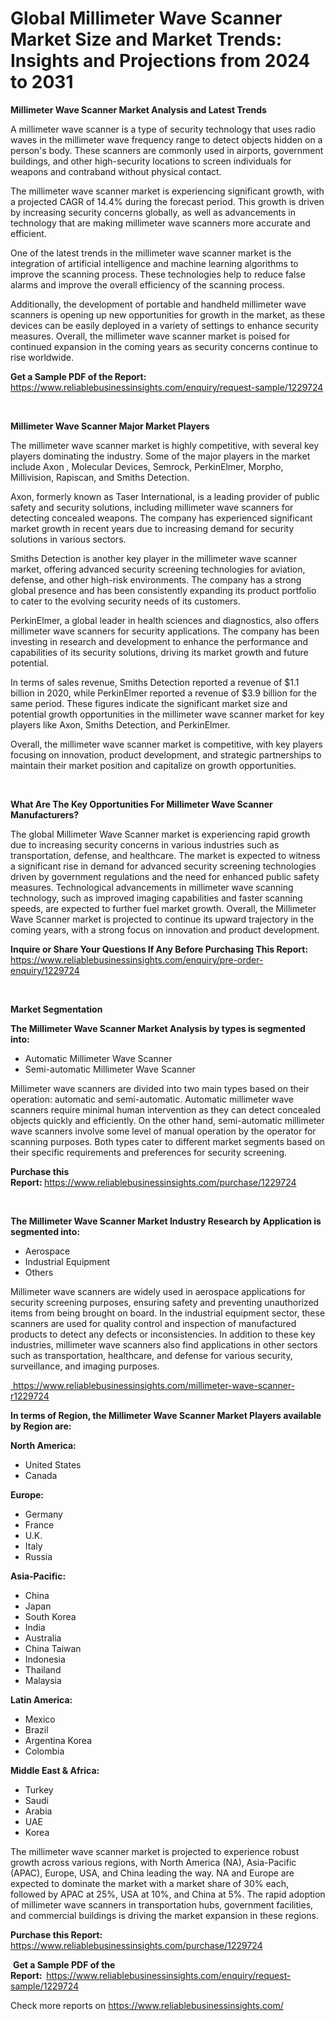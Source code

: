 <p><h1>Global Millimeter Wave Scanner Market Size and Market Trends: Insights and Projections from 2024 to 2031</h1></p><p><strong>Millimeter Wave Scanner Market Analysis and Latest Trends</strong></p>
<p><p>A millimeter wave scanner is a type of security technology that uses radio waves in the millimeter wave frequency range to detect objects hidden on a person's body. These scanners are commonly used in airports, government buildings, and other high-security locations to screen individuals for weapons and contraband without physical contact.</p><p>The millimeter wave scanner market is experiencing significant growth, with a projected CAGR of 14.4% during the forecast period. This growth is driven by increasing security concerns globally, as well as advancements in technology that are making millimeter wave scanners more accurate and efficient.</p><p>One of the latest trends in the millimeter wave scanner market is the integration of artificial intelligence and machine learning algorithms to improve the scanning process. These technologies help to reduce false alarms and improve the overall efficiency of the scanning process.</p><p>Additionally, the development of portable and handheld millimeter wave scanners is opening up new opportunities for growth in the market, as these devices can be easily deployed in a variety of settings to enhance security measures. Overall, the millimeter wave scanner market is poised for continued expansion in the coming years as security concerns continue to rise worldwide.</p></p>
<p><strong>Get a Sample PDF of the Report:&nbsp;</strong> <a href="https://www.reliablebusinessinsights.com/enquiry/request-sample/1229724">https://www.reliablebusinessinsights.com/enquiry/request-sample/1229724</a></p>
<p>&nbsp;</p>
<p><strong>Millimeter Wave Scanner Major Market Players</strong></p>
<p><p>The millimeter wave scanner market is highly competitive, with several key players dominating the industry. Some of the major players in the market include Axon , Molecular Devices, Semrock, PerkinElmer, Morpho, Millivision, Rapiscan, and Smiths Detection. </p><p>Axon, formerly known as Taser International, is a leading provider of public safety and security solutions, including millimeter wave scanners for detecting concealed weapons. The company has experienced significant market growth in recent years due to increasing demand for security solutions in various sectors.</p><p>Smiths Detection is another key player in the millimeter wave scanner market, offering advanced security screening technologies for aviation, defense, and other high-risk environments. The company has a strong global presence and has been consistently expanding its product portfolio to cater to the evolving security needs of its customers.</p><p>PerkinElmer, a global leader in health sciences and diagnostics, also offers millimeter wave scanners for security applications. The company has been investing in research and development to enhance the performance and capabilities of its security solutions, driving its market growth and future potential.</p><p>In terms of sales revenue, Smiths Detection reported a revenue of $1.1 billion in 2020, while PerkinElmer reported a revenue of $3.9 billion for the same period. These figures indicate the significant market size and potential growth opportunities in the millimeter wave scanner market for key players like Axon, Smiths Detection, and PerkinElmer. </p><p>Overall, the millimeter wave scanner market is competitive, with key players focusing on innovation, product development, and strategic partnerships to maintain their market position and capitalize on growth opportunities.</p></p>
<p>&nbsp;</p>
<p><strong>What Are The Key Opportunities For Millimeter Wave Scanner Manufacturers?</strong></p>
<p><p>The global Millimeter Wave Scanner market is experiencing rapid growth due to increasing security concerns in various industries such as transportation, defense, and healthcare. The market is expected to witness a significant rise in demand for advanced security screening technologies driven by government regulations and the need for enhanced public safety measures. Technological advancements in millimeter wave scanning technology, such as improved imaging capabilities and faster scanning speeds, are expected to further fuel market growth. Overall, the Millimeter Wave Scanner market is projected to continue its upward trajectory in the coming years, with a strong focus on innovation and product development.</p></p>
<p><strong>Inquire or Share Your Questions If Any Before Purchasing This Report:</strong> <a href="https://www.reliablebusinessinsights.com/enquiry/pre-order-enquiry/1229724">https://www.reliablebusinessinsights.com/enquiry/pre-order-enquiry/1229724</a></p>
<p>&nbsp;</p>
<p><strong>Market Segmentation</strong></p>
<p><strong>The Millimeter Wave Scanner Market Analysis by types is segmented into:</strong></p>
<p><ul><li>Automatic Millimeter Wave Scanner</li><li>Semi-automatic Millimeter Wave Scanner</li></ul></p>
<p><p>Millimeter wave scanners are divided into two main types based on their operation: automatic and semi-automatic. Automatic millimeter wave scanners require minimal human intervention as they can detect concealed objects quickly and efficiently. On the other hand, semi-automatic millimeter wave scanners involve some level of manual operation by the operator for scanning purposes. Both types cater to different market segments based on their specific requirements and preferences for security screening.</p></p>
<p><strong>Purchase this Report:&nbsp;</strong><a href="https://www.reliablebusinessinsights.com/purchase/1229724">https://www.reliablebusinessinsights.com/purchase/1229724</a></p>
<p>&nbsp;</p>
<p><strong>The Millimeter Wave Scanner Market Industry Research by Application is segmented into:</strong></p>
<p><ul><li>Aerospace</li><li>Industrial Equipment</li><li>Others</li></ul></p>
<p><p>Millimeter wave scanners are widely used in aerospace applications for security screening purposes, ensuring safety and preventing unauthorized items from being brought on board. In the industrial equipment sector, these scanners are used for quality control and inspection of manufactured products to detect any defects or inconsistencies. In addition to these key industries, millimeter wave scanners also find applications in other sectors such as transportation, healthcare, and defense for various security, surveillance, and imaging purposes.</p></p>
<p><a href="https://www.reliablebusinessinsights.com/millimeter-wave-scanner-r1229724">&nbsp;https://www.reliablebusinessinsights.com/millimeter-wave-scanner-r1229724</a></p>
<p><strong>In terms of Region, the Millimeter Wave Scanner Market Players available by Region are:</strong></p>
<p>
    <p> <strong> North America: </strong>
        <ul>
            <li>United States</li>
            <li>Canada</li>
        </ul>
        </p> 
    <p> <strong> Europe: </strong>
        <ul>
            <li>Germany</li>
            <li>France</li>
            <li>U.K.</li>
            <li>Italy</li>
            <li>Russia</li>
        </ul>
        </p> 
    <p> <strong> Asia-Pacific: </strong>
        <ul>
            <li>China</li>
            <li>Japan</li>
            <li>South Korea</li>
            <li>India</li>
            <li>Australia</li>
            <li>China Taiwan</li>
            <li>Indonesia</li>
            <li>Thailand</li>
            <li>Malaysia</li>
        </ul>
        </p> 
    <p> <strong> Latin America: </strong>
        <ul>
            <li>Mexico</li>
            <li>Brazil</li>
            <li>Argentina Korea</li>
            <li>Colombia</li>
        </ul>
        </p> 
    <p> <strong> Middle East & Africa: </strong>
        <ul>
            <li>Turkey</li>
            <li>Saudi</li>
            <li>Arabia</li>
            <li>UAE</li>
            <li>Korea</li>
        </ul>
    </p>
    </p>
<p><p>The millimeter wave scanner market is projected to experience robust growth across various regions, with North America (NA), Asia-Pacific (APAC), Europe, USA, and China leading the way. NA and Europe are expected to dominate the market with a market share of 30% each, followed by APAC at 25%, USA at 10%, and China at 5%. The rapid adoption of millimeter wave scanners in transportation hubs, government facilities, and commercial buildings is driving the market expansion in these regions.</p></p>
<p><strong>Purchase this Report: </strong><a href="https://www.reliablebusinessinsights.com/purchase/1229724">https://www.reliablebusinessinsights.com/purchase/1229724</a></p>
<p>&nbsp;<strong>Get a Sample PDF of the Report:&nbsp;&nbsp;</strong><a href="https://www.reliablebusinessinsights.com/enquiry/request-sample/1229724">https://www.reliablebusinessinsights.com/enquiry/request-sample/1229724</a></p>
<p><strong></strong></p>
<p>Check more reports on <a href="https://www.reliablebusinessinsights.com/">https://www.reliablebusinessinsights.com/</a></p>
